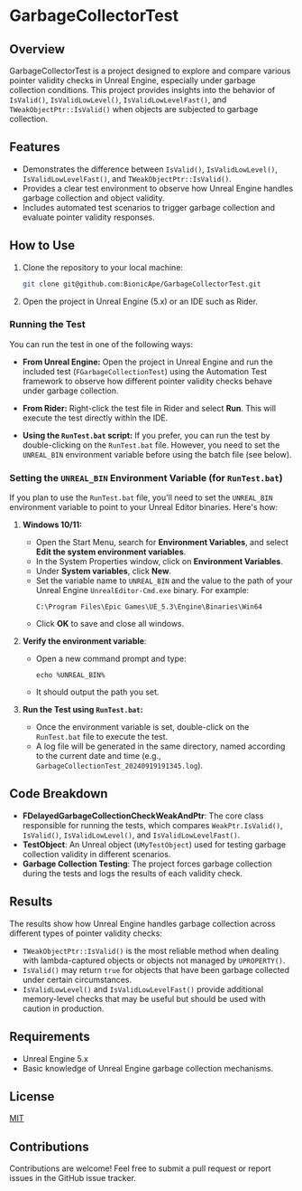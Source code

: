 # GarbageCollectorTest

## Overview

GarbageCollectorTest is a project designed to explore and compare various pointer validity checks in Unreal Engine, especially under garbage collection conditions. This project provides insights into the behavior of `IsValid()`, `IsValidLowLevel()`, `IsValidLowLevelFast()`, and `TWeakObjectPtr::IsValid()` when objects are subjected to garbage collection.

## Features

- Demonstrates the difference between `IsValid()`, `IsValidLowLevel()`, `IsValidLowLevelFast()`, and `TWeakObjectPtr::IsValid()`.
- Provides a clear test environment to observe how Unreal Engine handles garbage collection and object validity.
- Includes automated test scenarios to trigger garbage collection and evaluate pointer validity responses.

## How to Use

1. Clone the repository to your local machine:
    ```bash
    git clone git@github.com:BionicApe/GarbageCollectorTest.git
    ```

2. Open the project in Unreal Engine (5.x) or an IDE such as Rider.

### Running the Test

You can run the test in one of the following ways:

- **From Unreal Engine:** Open the project in Unreal Engine and run the included test (`FGarbageCollectionTest`) using the Automation Test framework to observe how different pointer validity checks behave under garbage collection.

- **From Rider:** Right-click the test file in Rider and select **Run**. This will execute the test directly within the IDE.

- **Using the `RunTest.bat` script:** If you prefer, you can run the test by double-clicking on the `RunTest.bat` file. However, you need to set the `UNREAL_BIN` environment variable before using the batch file (see below).

### Setting the `UNREAL_BIN` Environment Variable (for `RunTest.bat`)

If you plan to use the `RunTest.bat` file, you'll need to set the `UNREAL_BIN` environment variable to point to your Unreal Editor binaries. Here's how:

1. **Windows 10/11:**
   - Open the Start Menu, search for **Environment Variables**, and select **Edit the system environment variables**.
   - In the System Properties window, click on **Environment Variables**.
   - Under **System variables**, click **New**.
   - Set the variable name to `UNREAL_BIN` and the value to the path of your Unreal Engine `UnrealEditor-Cmd.exe` binary. For example:
     ```
     C:\Program Files\Epic Games\UE_5.3\Engine\Binaries\Win64
     ```
   - Click **OK** to save and close all windows.

2. **Verify the environment variable**:
   - Open a new command prompt and type:
     ```
     echo %UNREAL_BIN%
     ```
   - It should output the path you set.

3. **Run the Test using `RunTest.bat`:**
   - Once the environment variable is set, double-click on the `RunTest.bat` file to execute the test.
   - A log file will be generated in the same directory, named according to the current date and time (e.g., `GarbageCollectionTest_20240919191345.log`).

## Code Breakdown

- **FDelayedGarbageCollectionCheckWeakAndPtr**: The core class responsible for running the tests, which compares `WeakPtr.IsValid()`, `IsValid()`, `IsValidLowLevel()`, and `IsValidLowLevelFast()`.
- **TestObject**: An Unreal object (`UMyTestObject`) used for testing garbage collection validity in different scenarios.
- **Garbage Collection Testing**: The project forces garbage collection during the tests and logs the results of each validity check.

## Results

The results show how Unreal Engine handles garbage collection across different types of pointer validity checks:
- `TWeakObjectPtr::IsValid()` is the most reliable method when dealing with lambda-captured objects or objects not managed by `UPROPERTY()`.
- `IsValid()` may return `true` for objects that have been garbage collected under certain circumstances.
- `IsValidLowLevel()` and `IsValidLowLevelFast()` provide additional memory-level checks that may be useful but should be used with caution in production.

## Requirements

- Unreal Engine 5.x
- Basic knowledge of Unreal Engine garbage collection mechanisms.

## License

[MIT](LICENSE)

## Contributions

Contributions are welcome! Feel free to submit a pull request or report issues in the GitHub issue tracker.
